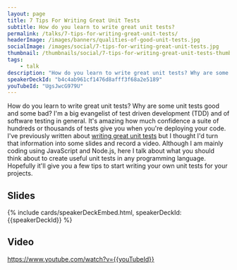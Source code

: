 ```yaml
---
layout: page
title: 7 Tips For Writing Great Unit Tests
subtitle: How do you learn to write great unit tests?
permalink: /talks/7-tips-for-writing-great-unit-tests/
headerImage: /images/banners/qualities-of-good-unit-tests.jpg
socialImage: /images/social/7-tips-for-writing-great-unit-tests.jpg
thumbnail: /thumbnails/social/7-tips-for-writing-great-unit-tests-thumb.jpg
tags:
    - talk
description: "How do you learn to write great unit tests? Why are some unit tests good and some bad? Here I talk about 7 tips for writing great unit tests and gaining confidence in your code."
speakerDeckId: "b4c4ab961cf1476d8afff3f68a2e5189"
youTubeId: "UgsJwcG979U"
---
```


How do you learn to write great unit tests? Why are some unit tests good and some bad? I'm a big evangelist of test driven development (TDD) and of software testing in general. It's amazing how much confidence a suite of hundreds or thousands of tests give you when you're deploying your code. I've previously written about [writing great unit tests](/how-to-write-high-quality-unit-tests/) but I thought I'd turn that information into some slides and record a video. Although I am mainly coding using JavaScript and Node.js, here I talk about what you should think about to create useful unit tests in any programming language. Hopefully it'll give you a few tips to start writing your own unit tests for your projects.

## Slides

{% include cards/speakerDeckEmbed.html, speakerDeckId: {{speakerDeckId}} %}

## Video

https://www.youtube.com/watch?v={{youTubeId}}
